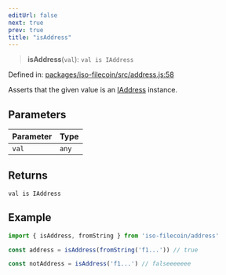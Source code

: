 ```yaml
---
editUrl: false
next: true
prev: true
title: "isAddress"
---
```


> **isAddress**(`val`): `val is IAddress`

Defined in: [packages/iso-filecoin/src/address.js:58](https://github.com/hugomrdias/filecoin/blob/main/packages/iso-filecoin/src/address.js#L58)

Asserts that the given value is an [IAddress](/api/iso-filecoin/address/interfaces/iaddress/) instance.

## Parameters

| Parameter | Type |
| ------ | ------ |
| `val` | `any` |

## Returns

`val is IAddress`

## Example

```ts twoslash
import { isAddress, fromString } from 'iso-filecoin/address'

const address = isAddress(fromString('f1...')) // true

const notAddress = isAddress('f1...') // falseeeeeee
```

